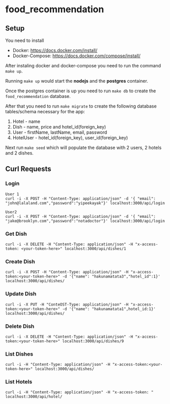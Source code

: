 # food_recommendation

## Setup

You need to install 

  - Docker: https://docs.docker.com/install/
  - Docker-Compose: https://docs.docker.com/compose/install/
  
After instaling docker and docker-compose you need to run the command `make up`. 

Running `make up` would start the **nodejs** and the **postgres** container.

Once the postgres container is up you need to run `make db` to create the `food_recommendation` database.

After that you need to run `make migrate` to create the following database tables/schema necessary for the app:

1. Hotel - name
2. Dish - name, price and hotel_id(foreign_key)
3. User - firstName, lastName, email, password
4. HotelUser - hotel_id(foreign_key), user_id(foreign_key)

Next run `make seed` which will populate the database with 2 users, 2 hotels and 2 dishes.

## Curl Requests

### Login

    User 1
    curl -i -X POST -H "Content-Type: application/json" -d '{ "email": "john@lalaland.com","password":"yipeekayak"}' localhost:3000/api/login

    User2
    curl -i -X POST -H "Content-Type: application/json" -d '{ "email": "jake@brooklyn.com","password":"notadoctor"}' localhost:3000/api/login

### Get Dish
```
curl -i -X DELETE -H "Content-Type: application/json" -H "x-access-token: <your-token-here>" localhost:3000/api/dishes/1
```

### Create Dish
```
curl -i -X POST -H "Content-Type: application/json" -H "x-access-token:<your-token-here>" -d '{"name": "hakunamatata3","hotel_id":1}' localhost:3000/api/dishes/
```

### Update Dish
```
curl -i -X PUT -H "ConteOST-Type: application/json" -H "x-access-token:<your-token-here>" -d '{"name": "hakunamatata1",hotel_id:1}' localhost:3000/api/dishes/
```

### Delete Dish
```
curl -i -X DELETE -H "Content-Type: application/json" -H "x-access-token:<your-token-here>" localhost:3000/api/dishes/9
```
### List Dishes
```
curl -i -H "Content-Type: application/json" -H "x-access-token:<your-token-here>" localhost:3000/api/dishes/
```
### List Hotels
```
curl -i -H "Content-Type: application/json" -H "x-access-token: " localhost:3000/api/hotel/
```
